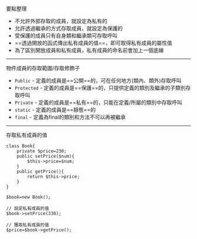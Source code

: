 要點整理
- 不允許外部存取的成員，就設定為私有的
- 允許透過繼承的方式存取成員，就設定為保護的
- 受保護的成員只有自身類和繼承類可存取呼叫
- ==透過開放的函式傳出私有成員的值==，即可取得私有成員的屬性值
- 為了區別開放成員和私有成員，私有成員的命名前會加上一個底線

---

物件成員的存取範圍/存取修飾子
- `Public` - 定義的成員是==公開==的，可在任何地方(類內、類外)存取呼叫
- `Protected` - 定義的成員是==保護==的，只提供定義的類別及繼承的子類別存取呼叫
- `Private` - 定義的成員是==私有==的，只能在定義/所屬的類別中存取呼叫
- `static`	- 定義的成員是==靜態==的
- `final` - 定義為final的類別和方法不可以再被繼承

---

存取私有成員的值
```
class Book{
	private $price=230;
	public setPrice($num){
		$this->price=$num;
	}
	public getPrice(){
		return $this->price;
	}
}

$book=new Book();

// 設定私有成員的值
$book->setPrice(330);

// 獲取私有成員的值
$price=$book->getPrice();
```